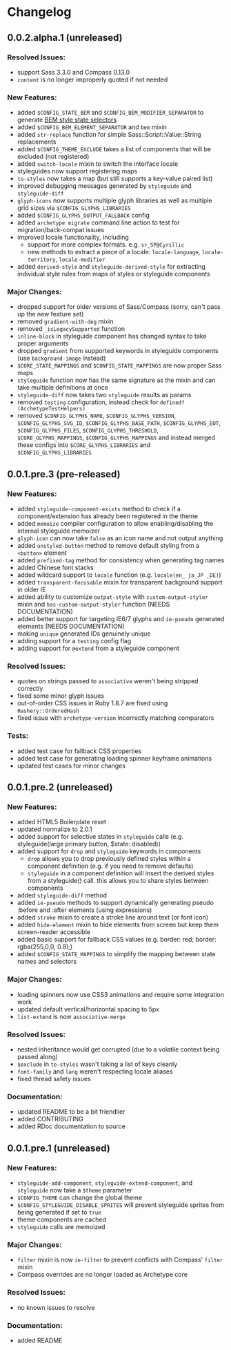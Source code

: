 # Changelog

## 0.0.2.alpha.1 (unreleased)

### Resolved Issues:

- support Sass 3.3.0 and Compass 0.13.0
- `content` is no longer improperly quoted if not needed

### New Features:

- added `$CONFIG_STATE_BEM` and `$CONFIG_BEM_MODIFIER_SEPARATOR` to generate [BEM style state selectors](http://bem.info/method/)
- added `$CONFIG_BEM_ELEMENT_SEPARATOR` and `bem` mixin
- added `str-replace` function for simple Sass::Script::Value::String replacements
- added `$CONFIG_THEME_EXCLUDE` takes a list of components that will be excluded (not registered)
- added `switch-locale` mixin to switch the interface locale
- styleguides now support registering maps
- `to-styles` now takes a map (but still supports a key-value paired list)
- improved debugging messages generated by `styleguide` and `styleguide-diff`
- `glyph-icons` now supports multiple glyph libraries as well as multiple grid sizes via `$CONFIG_GLYPHS_LIBRARIES`
- added `$CONFIG_GLYPHS_OUTPUT_FALLBACK` config
- added `archetype migrate` command line action to test for migration/back-compat issues
- improved locale functionality, including
  - support for more complex formats. e.g. `sr_SP@Cyrillic`
  - new methods to extract a piece of a locale: `locale-language`, `locale-territory`, `locale-modifier`
- added `derived-style` and `styleguide-derived-style` for extracting individual style rules from maps of styles or styleguide components

### Major Changes:

- dropped support for older versions of Sass/Compass (sorry, can't pass up the new feature set)
- removed `gradient-with-deg` mixin
- removed `_isLegacySupported` function
- `inline-block` in styleguide component has changed syntax to take proper arguments
- dropped `gradient` from supported keywords in styleguide components (use `background-image` instead)
- `$CORE_STATE_MAPPINGS` and `$CONFIG_STATE_MAPPINGS` are now proper Sass maps
- `styleguide` function now has the same signature as the mixin and can take multiple definitions at once
- `styleguide-diff` now takes two `styleguide` results as params
- removed `testing` configuration, instead check for `defined?(ArchetypeTestHelpers)`
- removed `$CONFIG_GLYPHS_NAME`, `$CONFIG_GLYPHS_VERSION`, `$CONFIG_GLYPHS_SVG_ID`, `$CONFIG_GLYPHS_BASE_PATH`, `$CONFIG_GLYPHS_EOT`, `$CONFIG_GLYPHS_FILES`, `$CONFIG_GLYPHS_THRESHOLD`, `$CORE_GLYPHS_MAPPINGS`, `$CONFIG_GLYPHS_MAPPINGS` and instead merged these configs into `$CORE_GLYPHS_LIBRARIES` and `$CONFIG_GLYPHS_LIBRARIES`

## 0.0.1.pre.3 (pre-released)

### New Features:

- added `styleguide-component-exists` method to check if a component/extension has already been registered in the theme
- added `memoize` compiler configuration to allow enabling/disabling the internal styleguide memoizer
- `glyph-icon` can now take `false` as an icon name and not output anything
- added `unstyled-button` method to remove default styling from a `<button>` element
- added `prefixed-tag` method for consistency when generating tag names
- added Chinese font stacks
- added wildcard support to `locale` function (e.g. `locale(en_ ja_JP _DE)`)
- added `transparent-focusable` mixin for transparent background support in older IE
- added ability to customize `output-style` with `custom-output-styler` mixin and `has-custom-output-styler` function (NEEDS DOCUMENTATION)
- added better support for targeting IE6/7 glyphs and `ie-pseudo` generated elements (NEEDS DOCUMENTATION)
- making `unique` generated IDs genuinely unique
- adding support for a `testing` config flag
- adding support for `@extend` from a styleguide component

### Resolved Issues:

- quotes on strings passed to `associative` weren't being stripped correctly
- fixed some minor glyph issues
- out-of-order CSS issues in Ruby 1.8.7 are fixed using `Hashery::OrderedHash`
- fixed issue with `archetype-version` incorrectly matching comparators

### Tests:

- added test case for fallback CSS properties
- added test case for generating loading spinner keyframe animations
- updated test cases for minor changes

## 0.0.1.pre.2 (unreleased)

### New Features:

- added HTML5 Boilerplate reset
- updated normalize to 2.0.1
- added support for selective states in `styleguide` calls (e.g. styleguide(large primary button, $state: disabled))
- added support for `drop` and `styleguide` keywords in components
  - `drop` allows you to drop previously defined styles within a component definition (e.g. if you need to remove defaults)
  - `styleguide` in a component definition will insert the derived styles from a styleguide() call. this allows you to share styles between components
- added `styleguide-diff` method
- added `ie-pseudo` methods to support dynamically generating pseudo :before and :after elements (using expressions)
- added `stroke` mixin to create a stroke line around text (or font icon)
- added `hide-element` mixin to hide elements from screen but keep them screen-reader accessible
- added basic support for fallback CSS values (e.g. border: red; border: rgba(255,0,0, 0.8);)
- added `$CONFIG_STATE_MAPPINGS` to simplify the mapping between state names and selectors

### Major Changes:

- loading spinners now use CSS3 animations and require some integration work
- updated default vertical/horizontal spacing to 5px
- `list-extend` is now `associative-merge`

### Resolved Issues:

- nested inheritance would get corrupted (due to a volatile context being passed along)
- `$exclude` in `to-styles` wasn't taking a list of keys cleanly
- `font-family` and `lang` weren't respecting locale aliases
- fixed thread safety issues

### Documentation:

- updated README to be a bit friendlier
- added CONTRIBUTING
- added RDoc documentation to source

## 0.0.1.pre.1 (unreleased)

### New Features:

- `styleguide-add-component`, `styleguide-extend-component`, and `styleguide` now take a `$theme` parameter
- `$CONFIG_THEME` can change the global theme
- `$CONFIG_STYLEGUIDE_DISABLE_SPRITES` will prevent styleguide sprites from being generated if set to `true`
- theme components are cached
- `styleguide` calls are memoized

### Major Changes:

- `filter` mixin is now `ie-filter` to prevent conflicts with Compass' `filter` mixin
- Compass overrides are no longer loaded as Archetype core

### Resolved Issues:

- no known issues to resolve

### Documentation:

- added README
